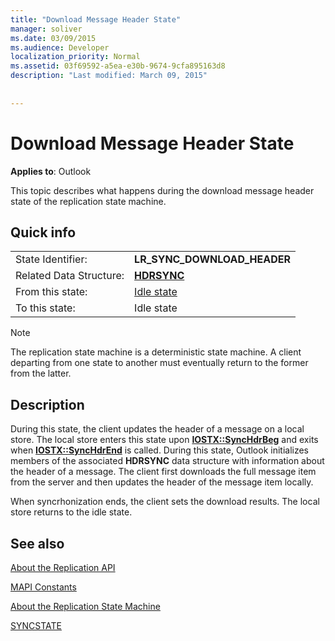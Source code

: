 ```yaml
---
title: "Download Message Header State"
manager: soliver
ms.date: 03/09/2015
ms.audience: Developer
localization_priority: Normal
ms.assetid: 03f69592-a5ea-e30b-9674-9cfa895163d8
description: "Last modified: March 09, 2015"
 
 
---
```


# Download Message Header State

  
  
**Applies to**: Outlook 
  
 This topic describes what happens during the download message header state of the replication state machine. 
  
## Quick info

|||
|:-----|:-----|
|State Identifier:  <br/> |**LR_SYNC_DOWNLOAD_HEADER** <br/> |
|Related Data Structure:  <br/> |**[HDRSYNC](hdrsync.md)** <br/> |
|From this state:  <br/> |[Idle state](idle-state.md) <br/> |
|To this state:  <br/> |Idle state  <br/> |
   
> [!NOTE]
> The replication state machine is a deterministic state machine. A client departing from one state to another must eventually return to the former from the latter. 
  
## Description

During this state, the client updates the header of a message on a local store. The local store enters this state upon **[IOSTX::SyncHdrBeg](iostx-synchdrbeg.md)** and exits when **[IOSTX::SyncHdrEnd](iostx-synchdrend.md)** is called. During this state, Outlook initializes members of the associated **HDRSYNC** data structure with information about the header of a message. The client first downloads the full message item from the server and then updates the header of the message item locally. 
  
When syncrhonization ends, the client sets the download results. The local store returns to the idle state.
  
## See also



[About the Replication API](about-the-replication-api.md)
  
[MAPI Constants](mapi-constants.md)
  
[About the Replication State Machine](about-the-replication-state-machine.md)
  
[SYNCSTATE](syncstate.md)

